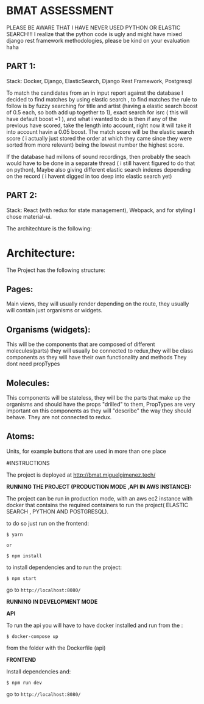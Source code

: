 # BMAT ASSESSMENT

PLEASE BE AWARE THAT I HAVE NEVER USED PYTHON OR ELASTIC SEARCH!!! 
I realize that the python code is ugly and might have mixed django rest framework methodologies, please be kind on your evaluation haha 

## PART 1:

Stack: Docker, Django, ElasticSearch, Django Rest Framework, Postgresql


To match the candidates from an in input report against the database I decided to find matches by using elastic search , to find matches the rule to follow is 
by fuzzy searching for title and artist (having a elastic search boost of 0.5 each, so both add up together to 1), exact search for isrc ( this will have default boost =1 ), and what i wanted to do is then if any of the previous have scored, take the length into account, right now it will take it into account havin a 0.05 boost. The match score will be the elastic search score ( i actually just stored the order at which they came since they were sorted from more relevant) being the lowest number the highest score.

If the database had millons of sound recordings, then probably the seach would have to be done in a separate thread ( i still havent figured to do that on python), 
Maybe also giving different elastic search indexes depending on the record ( i havent digged in too deep into elastic search yet)

## PART 2: 

Stack: React (with redux for state management), Webpack, and for styling I chose material-ui.

The architechture is the following:


# Architecture:

The Project has the following structure:

## Pages:

Main views, they will usually render depending on the route, they usually will contain just organisms or widgets.


## Organisms (widgets):
  
This will be the components that are composed of different molecules(parts) they will usually be connected to redux,they will be class components as they will have their own functionality and methods
They dont need propTypes
  
## Molecules:

This components will be stateless, they will be the parts that make up the organisms and should have the props "drilled" to them,  PropTypes are very important on this components as they will "describe" the
way they should behave. They are not connected to redux.

## Atoms:

Units, for example buttons that are used in more than one place


#INSTRUCTIONS

The project is deployed at http://bmat.miguelgimenez.tech/

**RUNNING THE PROJECT (PRODUCTION MODE ,API IN AWS INSTANCE):**

The project can be run in production mode, with an aws ec2 instance with docker that contains the required containers to run the project( ELASTIC SEARCH , PYTHON AND POSTGRESQL).

to do so just run on the frontend:

    $ yarn 
    
    or
    
    $ npm install

to install dependencies and to run the project:

    $ npm start  

go to ``http://localhost:8080/``


**RUNNING IN DEVELOPMENT MODE**

**API**

To run the api you will have to have docker installed and run from the  :

    $ docker-compose up

  from the folder with the Dockerfile (api)

**FRONTEND**

 Install dependencies and:  

    $ npm run dev
    
 
go to ``http://localhost:8080/``



